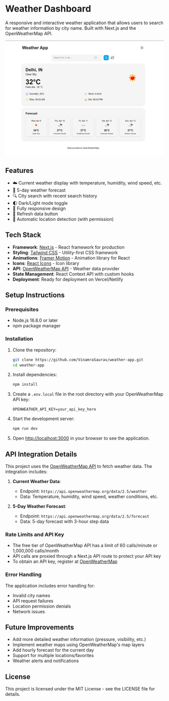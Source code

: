 # Weather Dashboard

A responsive and interactive weather application that allows users to search for weather information by city name. Built with Next.js and the OpenWeatherMap API.

![Weather Dashboard App Screenshot](./public/assets/app.png)

## Features

- ☁️ Current weather display with temperature, humidity, wind speed, etc.
- 📅 5-day weather forecast
- 🔍 City search with recent search history
- 🌓 Dark/Light mode toggle
- 📱 Fully responsive design
- 🔄 Refresh data button
- 📍 Automatic location detection (with permission)

## Tech Stack

- **Framework**: [Next.js](https://nextjs.org/) - React framework for production
- **Styling**: [Tailwind CSS](https://tailwindcss.com/) - Utility-first CSS framework
- **Animations**: [Framer Motion](https://www.framer.com/motion/) - Animation library for React
- **Icons**: [React Icons](https://react-icons.github.io/react-icons/) - Icon library
- **API**: [OpenWeatherMap API](https://openweathermap.org/api) - Weather data provider
- **State Management**: React Context API with custom hooks
- **Deployment**: Ready for deployment on Vercel/Netlify

## Setup Instructions

### Prerequisites

- Node.js 16.8.0 or later
- npm package manager

### Installation

1. Clone the repository:
   ```bash
   git clone https://github.com/VinamraSaurav/weather-app.git
   cd weather-app
   ```

2. Install dependencies:
   ```bash
   npm install
   ```


3. Create a `.env.local` file in the root directory with your OpenWeatherMap API key:
   ```
   OPENWEATHER_API_KEY=your_api_key_here
   ```

4. Start the development server:
   ```bash
   npm run dev
   ```
  

5. Open [http://localhost:3000](http://localhost:3000) in your browser to see the application.

## API Integration Details

This project uses the [OpenWeatherMap API](https://openweathermap.org/api) to fetch weather data. The integration includes:

1. **Current Weather Data**: 
   - Endpoint: `https://api.openweathermap.org/data/2.5/weather`
   - Data: Temperature, humidity, wind speed, weather conditions, etc.

2. **5-Day Weather Forecast**:
   - Endpoint: `https://api.openweathermap.org/data/2.5/forecast`
   - Data: 5-day forecast with 3-hour step data

### Rate Limits and API Key

- The free tier of OpenWeatherMap API has a limit of 60 calls/minute or 1,000,000 calls/month
- API calls are proxied through a Next.js API route to protect your API key
- To obtain an API key, register at [OpenWeatherMap](https://home.openweathermap.org/users/sign_up)

### Error Handling

The application includes error handling for:
- Invalid city names
- API request failures
- Location permission denials
- Network issues

## Future Improvements

- Add more detailed weather information (pressure, visibility, etc.)
- Implement weather maps using OpenWeatherMap's map layers
- Add hourly forecast for the current day
- Support for multiple locations/favorites
- Weather alerts and notifications

## License

This project is licensed under the MIT License - see the LICENSE file for details.
